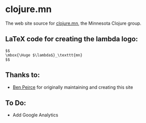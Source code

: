 # clojure.mn

The web site source for [clojure.mn](http://clojure.mn/), the Minnesota Clojure group.

## LaTeX code for creating the lambda logo:
    $$
    \mbox{\Huge $\lambda$}_\texttt{mn}
    $$

## Thanks to:
* [Ben Peirce](http://bpeirce.me) for originally maintaining and creating this site

## To Do:
* Add Google Analytics
